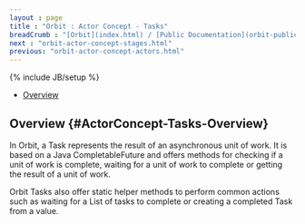 ```yaml
---
layout : page
title : "Orbit : Actor Concept - Tasks"
breadCrumb : "[Orbit](index.html) / [Public Documentation](orbit-public-documentation.html) / [Actors](orbit-actors.html) / [Actor Concepts](orbit-actor-concepts.html)"
next : "orbit-actor-concept-stages.html"
previous: "orbit-actor-concept-actors.html"
---
```

{% include JB/setup %}



-  [Overview](#ActorConcept-Tasks-Overview)



Overview {#ActorConcept-Tasks-Overview}
----------


In Orbit, a Task represents the result of an asynchronous unit of work. It is based on a Java CompletableFuture and offers methods for checking if a unit of work is complete, waiting for a unit of work to complete or getting the result of a unit of work.


Orbit Tasks also offer static helper methods to perform common actions such as waiting for a List of tasks to complete or creating a completed Task from a value.

